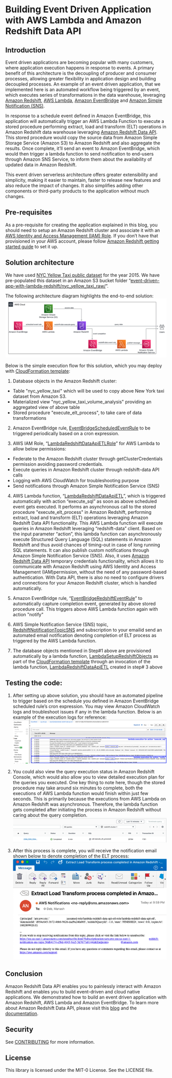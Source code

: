 # Building Event Driven Application with AWS Lambda and Amazon Redshift Data API

## Introduction
Event driven applications are becoming popular with many customers, where application execution happens in response to events. A primary benefit of this architecture is the decoupling of producer and consumer processes, allowing greater flexibility in application design and building decoupled processes.  An example of an event driven application, that we implemented here is an automated workflow being triggered by an event, which executes series of transformations in the data warehouse, leveraging [Amazon Redshift](https://aws.amazon.com/redshift/), [AWS Lambda](https://aws.amazon.com/lambda/), [Amazon EventBridge](https://aws.amazon.com/eventbridge/) and [Amazon Simple Notification (SNS)](https://aws.amazon.com/sns/).

In response to a schedule event defined in Amazon EventBridge, this application will automatically trigger an AWS Lambda Function to execute a stored procedure performing extract, load and transform (ELT) operations in Amazon Redshift data warehouse leveraging [Amazon Redshift Data API](https://docs.aws.amazon.com/redshift/latest/mgmt/data-api.html). This stored procedure would copy the source data from Amazon Simple Storage Service (Amazon S3) to Amazon Redshift and also aggregate the results. Once complete, it’ll send an event to Amazon EventBridge, which would then trigger a lambda function to send notification to end-users through Amazon SNS Service, to inform them about the availability of updated data in Amazon Redshift.  

This event driven serverless architecture offers greater extensibility and simplicity, making it easier to maintain, faster to release new features and also reduce the impact of changes. It also simplifies adding other components or third-party products to the application without much changes.  


## Pre-requisites

As a pre-requisite for creating the application explained in this blog, you should need to setup an Amazon Redshift cluster and associate it with an [AWS Identity and Access Management (IAM) Role](https://docs.aws.amazon.com/redshift/latest/mgmt/authorizing-redshift-service.html). If you don’t have that provisioned in your AWS account, please follow [Amazon Redshift getting started guide](https://docs.aws.amazon.com/redshift/latest/gsg/getting-started.html) to set it up.

## Solution architecture

We have used [NYC Yellow Taxi public dataset](https://www1.nyc.gov/site/tlc/about/tlc-trip-record-data.page) for the year 2015. We have pre-populated this dataset in an Amazon S3 bucket folder “[event-driven-app-with-lambda-redshift/nyc_yellow_taxi_raw/](https://s3.console.aws.amazon.com/s3/buckets/event-driven-app-with-lambda-redshift/nyc_yellow_taxi_raw/?region=us-west-2&tab=overview)”.

The following architecture diagram highlights the end-to-end solution:  
![Architecture Diagram](images/architecture.png)  

Below is the simple execution flow for this solution, which you may deploy with [CloudFormation template](event-driven-redshift-pipeline.yaml):

1. Database objects in the Amazon Redshift cluster:
  -  Table "nyc_yellow_taxi" which will be used to copy above New York taxi dataset from Amazon S3.
  -  Materialized view "nyc_yellow_taxi_volume_analysis" providing an aggregated view of above table
  -  Stored procedure "execute_elt_process", to take care of data transformations

2. Amazon EventBridge rule, [EventBridgeScheduledEventRule](resources/EventBridgeScheduledEventRule.txt) to be triggered periodically based on a cron expression.

3. AWS IAM Role, “[LambdaRedshiftDataApiETLRole](LambdaRedshiftDataApiETLRole.json)” for AWS Lambda to allow below permissions:  
  -  Federate to the Amazon Redshift cluster through getClusterCredentials permission avoiding password credentials.
  -  Execute queries in Amazon Redshift cluster through redshift-data API calls
  -  Logging with AWS CloudWatch for troubleshooting purpose
  -  Send notifications through Amazon Simple Notification Service (SNS)

4. AWS Lambda function, “[LambdaRedshiftDataApiETL](LambdaRedshiftDataApiETL.py)”, which is triggered automatically with action “execute_sql” as soon as above scheduled event gets executed. It performs an asynchronous call to the stored procedure "execute_elt_process" in Amazon Redshift, performing extract, load and transform (ELT) operations leveraging Amazon Redshift Data API functionality. This AWS Lambda function will execute queries in Amazon Redshift leveraging “redshift-data” client. Based on the input parameter “action”, this lambda function can asynchronously execute Structured Query Language (SQL) statements in Amazon Redshift and thus avoid chances of timing-out in case of long running SQL statements. It can also publish custom notifications through Amazon Simple Notification Service (SNS). Also, it uses [Amazon Redshift Data API](https://docs.aws.amazon.com/redshift/latest/mgmt/data-api.html) temporary credentials functionality, which allows it to communicate with Amazon Redshift using AWS Identity and Access Management (IAM)permission, without the need of any password-based authentication. With Data API, there is also no need to configure drivers and connections for your Amazon Redshift cluster, which is handled automatically.

5. Amazon EventBridge rule, “[EventBridgeRedshiftEventRule](resources/EventBridgeRedshiftEventRule.txt)” to automatically capture completion event, generated by above stored procedure call. This triggers above AWS Lambda function again with action "notify"

6. AWS Simple Notification Service (SNS) topic, [RedshiftNotificationTopicSNS](resources/RedshiftNotificationTopicSNS.txt) and subscription to your emailid send an automated email notification denoting completion of ELT process as triggered by the AWS Lambda function.

7. The database objects mentioned in Step#1 above are provisioned automatically by a lambda function, [LambdaSetupRedshiftObjects](LambdaSetupRedshiftObjects.py) as part of the [CloudFormation template](event-driven-redshift-pipeline.yaml) through an invocation of the lambda function, [LambdaRedshiftDataApiETL](LambdaRedshiftDataApiETL.py) created in step# 3 above


## Testing the code:
1. After setting up above solution, you should have an automated pipeline to trigger based on the schedule you defined in Amazon EventBridge scheduled rule’s cron expression. You may view Amazon CloudWatch logs and troubleshoot issues if any in the lambda function. Below is an example of the execution logs for reference:  
![Amazon CloudWatch logs](images/output-logs.png)  

2. You could also view the query execution status in Amazon Redshift Console, which would also allow you to view detailed execution plan for the queries you executed. One key thing to note here, though the stored procedure may take around six minutes to complete, both the executions of AWS Lambda function would finish within just few seconds. This is primarily because the executions from AWS Lambda on Amazon Redshift was asynchronous. Therefore, the lambda function gets completed after initiating the process in Amazon Redshift without caring about the query completion.  
![Amazon Redshift Console Output](images/output-redshift-console.png)  

3. After this process is complete, you will receive the notification email shown below to denote completion of the ELT process:  
![Architecture Diagram](images/output-email-from-sns.png)  


## Conclusion

Amazon Redshift Data API enables you to painlessly interact with Amazon Redshift and enables you to build event-driven and cloud native applications. We demonstrated how to build an event driven application with Amazon Redshift, AWS Lambda and Amazon EventBridge. To learn more about Amazon Redshift Data API, please visit this [blog](https://aws.amazon.com/blogs/big-data/using-the-amazon-redshift-data-api-to-interact-with-amazon-redshift-clusters/) and the [documentation](https://docs.aws.amazon.com/redshift/latest/mgmt/data-api.html).


## Security

See [CONTRIBUTING](CONTRIBUTING.md#security-issue-notifications) for more information.

## License

This library is licensed under the MIT-0 License. See the LICENSE file.
